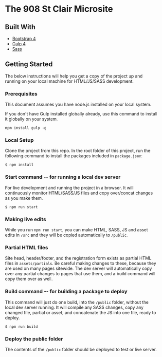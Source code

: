 # The 908 St Clair Microsite

## Built With

* [Bootstrap 4](https://getbootstrap.com/)
* [Gulp 4](https://gulpjs.com/)
* [Sass](https://sass-lang.com/)

## Getting Started

The below instructions will help you get a copy of the project up and running on your local machine for HTML/JS/SASS development.

### Prerequisites

This document assumes you have node.js installed on your local system.

If you don't have Gulp installed globally already, use this command to install it globally on your system.

```
npm install gulp -g
```

### Local Setup

Clone the project from this repo.  In the root folder of this project, run the following command to install the packages included in `package.json`:

```
$ npm install
```

### Start command -- for running a local dev server

For live development and running the project in a browser. It will continuously monitor HTML/SASS/JS files and copy over/concat changes as you make them.

```
$ npm run start
```

### Making live edits

While you run `npm run start`, you can make HTML, SASS, JS and asset edits in `/src` and they will be copied automatically to `/public`.

### Partial HTML files

Site head, header/footer, and the registration form exists as partial HTML files in `assets/partials`. Be careful making changes to these, because they are used on many pages sitewide. The dev server will automatically copy over any partial changes to pages that use them, and a build command will copy them over as well.

### Build command -- for building a package to deploy

This command will just do one build, into the `/public` folder, without the local dev server running. It will compile any SASS changes, copy any changed file, partial or asset, and concatenate the JS into one file, ready to deploy.

```
$ npm run build
```

### Deploy the public folder

The contents of the `/public` folder should be deployed to test or live server.
